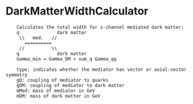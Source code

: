 # DarkMatterWidthCalculator

        Calculates the total width for s-channel mediated dark matter:
        q              dark matter
         \\   med.   //
           ========== 
         //          \\
        q              dark matter
        Gamma_min = Gamma_DM + sum_q Gamma_qq

        type: indicates whether the mediator has vector or axial-vector symmetry
        gQ: coupling of mediator to quarks
        gDM: coupling of mediator to dark matter
        mMed: mass of mediator in GeV
        mDM: mass of dark matter in GeV
